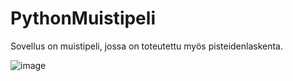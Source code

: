 # PythonMuistipeli
Sovellus on muistipeli, jossa on toteutettu myös pisteidenlaskenta.

![image](https://user-images.githubusercontent.com/43187074/154851928-741f5fdb-6662-4c33-86cb-419ea3d873e5.png)
